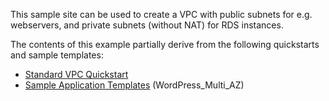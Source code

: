 This sample site can be used to create a VPC with public subnets for e.g.
webservers, and private subnets (without NAT) for RDS instances.

The contents of this example partially derive from the following quickstarts
and sample templates:
* [Standard VPC Quickstart](https://aws.amazon.com/quickstart/architecture/vpc)
* [Sample Application Templates](http://docs.aws.amazon.com/AWSCloudFormation/latest/UserGuide/sample-templates-applications-us-east-1.html) (WordPress_Multi_AZ)

